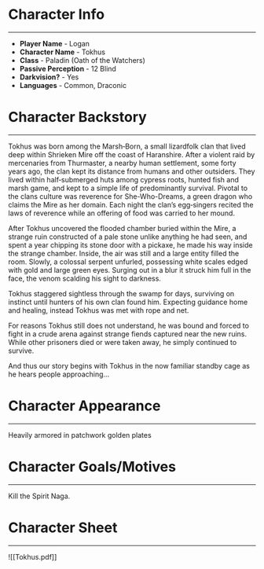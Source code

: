 # Character Info
***
- **Player Name** - Logan  
- **Character Name** - Tokhus  
- **Class** - Paladin (Oath of the Watchers)
- **Passive Perception** - 12 Blind
- **Darkvision?** - Yes  
- **Languages** - Common, Draconic  

# Character Backstory
***
Tokhus was born among the Marsh‑Born, a small lizardfolk clan that lived deep within Shrieken Mire off the coast of Haranshire. After a violent raid by mercenaries from Thurmaster, a nearby human settlement, some forty years ago, the clan kept its distance from humans and other outsiders. They lived within half‑submerged huts among cypress roots, hunted fish and marsh game, and kept to a simple life of predominantly survival. Pivotal to the clans culture was reverence for She-Who-Dreams, a green dragon who claims the Mire as her domain. Each night the clan’s egg‑singers recited the laws of reverence while an offering of food was carried to her mound.

After Tokhus uncovered the flooded chamber buried within the Mire, a strange ruin constructed of a pale stone unlike anything he had seen, and spent a year chipping its stone door with a pickaxe, he made his way inside the strange chamber. Inside, the air was still and a large entity filled the room. Slowly, a colossal serpent unfurled, possessing white scales edged with gold and large green eyes. Surging out in a blur it struck him full in the face, the venom scalding his sight to darkness.

Tokhus staggered sightless through the swamp for days, surviving on instinct until hunters of his own clan found him. Expecting guidance home and healing, instead Tokhus was met with rope and net.

For reasons Tokhus still does not understand, he was bound and forced to fight in a crude arena against strange fiends captured near the new ruins. While other prisoners died or were taken away, he simply continued to survive.

And thus our story begins with Tokhus in the now familiar standby cage as he hears people approaching...

# Character Appearance
***
Heavily armored in patchwork golden plates  

# Character Goals/Motives
***
Kill the Spirit Naga.  

# Character Sheet
***
![[Tokhus.pdf]]